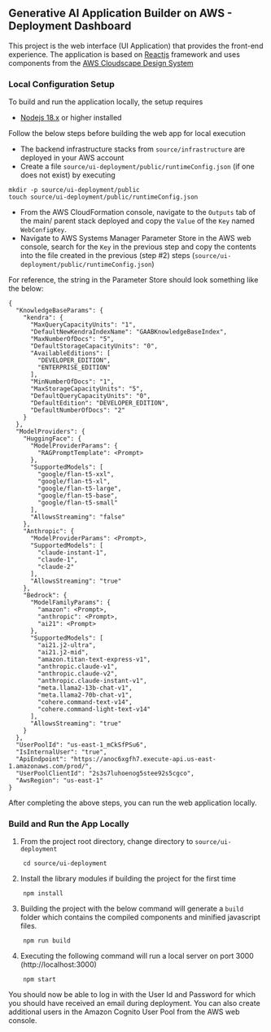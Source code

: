 ## Generative AI Application Builder on AWS - Deployment Dashboard

This project is the web interface (UI Application) that provides the front-end experience. The application is
based on [Reactjs](https://react.dev/) framework and uses components from the [AWS Cloudscape Design System](https://cloudscape.design/)

### Local Configuration Setup

To build and run the application locally, the setup requires

-   [Nodejs 18.x](https://nodejs.org/en) or higher installed

Follow the below steps before building the web app for local execution

-   The backend infrastructure stacks from `source/infrastructure` are deployed in your AWS account
-   Create a file `source/ui-deployment/public/runtimeConfig.json` (if one does not exist) by executing

```
mkdir -p source/ui-deployment/public
touch source/ui-deployment/public/runtimeConfig.json
```

-   From the AWS CloudFormation console, navigate to the `Outputs` tab of the main/ parent stack deployed and copy the `Value` of the `Key` named `WebConfigKey`.
-   Navigate to AWS Systems Manager Parameter Store in the AWS web console, search for the `Key` in the previous step and copy the contents into the file created in the previous (step #2) steps (`source/ui-deployment/public/runtimeConfig.json`)

For reference, the string in the Parameter Store should look something like the below:

```
{
  "KnowledgeBaseParams": {
    "kendra": {
      "MaxQueryCapacityUnits": "1",
      "DefaultNewKendraIndexName": "GAABKnowledgeBaseIndex",
      "MaxNumberOfDocs": "5",
      "DefaultStorageCapacityUnits": "0",
      "AvailableEditions": [
        "DEVELOPER_EDITION",
        "ENTERPRISE_EDITION"
      ],
      "MinNumberOfDocs": "1",
      "MaxStorageCapacityUnits": "5",
      "DefaultQueryCapacityUnits": "0",
      "DefaultEdition": "DEVELOPER_EDITION",
      "DefaultNumberOfDocs": "2"
    }
  },
  "ModelProviders": {
    "HuggingFace": {
      "ModelProviderParams": {
        "RAGPromptTemplate": <Prompt>
      },
      "SupportedModels": [
        "google/flan-t5-xxl",
        "google/flan-t5-xl",
        "google/flan-t5-large",
        "google/flan-t5-base",
        "google/flan-t5-small"
      ],
      "AllowsStreaming": "false"
    },
    "Anthropic": {
      "ModelProviderParams": <Prompt>,
      "SupportedModels": [
        "claude-instant-1",
        "claude-1",
        "claude-2"
      ],
      "AllowsStreaming": "true"
    },
    "Bedrock": {
      "ModelFamilyParams": {
        "amazon": <Prompt>,
        "anthropic": <Prompt>,
        "ai21": <Prompt>
      },
      "SupportedModels": [
        "ai21.j2-ultra",
        "ai21.j2-mid",
        "amazon.titan-text-express-v1",
        "anthropic.claude-v1",
        "anthropic.claude-v2",
        "anthropic.claude-instant-v1",
        "meta.llama2-13b-chat-v1",
        "meta.llama2-70b-chat-v1",
        "cohere.command-text-v14",
        "cohere.command-light-text-v14"
      ],
      "AllowsStreaming": "true"
    }
  },
  "UserPoolId": "us-east-1_mCkSfPSu6",
  "IsInternalUser": "true",
  "ApiEndpoint": "https://anoc6xgfh7.execute-api.us-east-1.amazonaws.com/prod/",
  "UserPoolClientId": "2s3s7luhoenog5stee92s5cgco",
  "AwsRegion": "us-east-1"
}
```

After completing the above steps, you can run the web application locally.

### Build and Run the App Locally

1. From the project root directory, change directory to `source/ui-deployment`

```
    cd source/ui-deployment
```

2. Install the library modules if building the project for the first time

```
    npm install
```

3. Building the project with the below command will generate a `build` folder which contains
   the compiled components and minified javascript files.

```
    npm run build
```

4. Executing the following command will run a local server on port 3000 (http://localhost:3000)

```
    npm start
```

You should now be able to log in with the User Id and Password for which you should have received an email during deployment. You can also
create additional users in the Amazon Cognito User Pool from the AWS web console.
